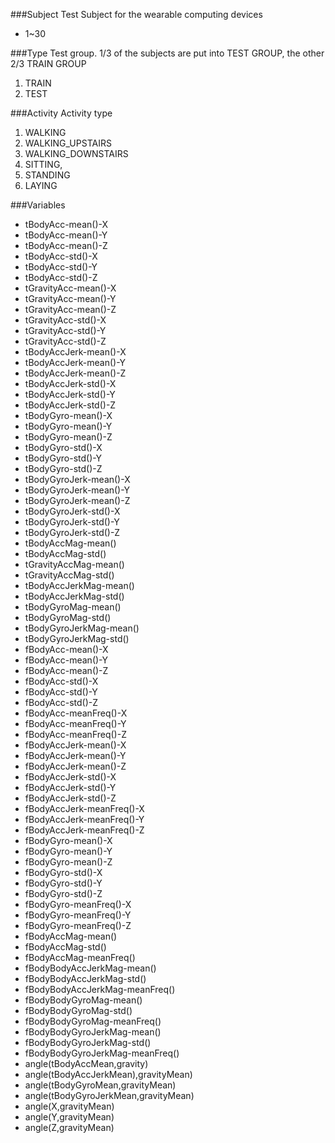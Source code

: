 ###Subject
Test Subject for the wearable computing devices
* 1~30

###Type
Test group. 1/3 of the subjects are put into TEST GROUP, the other 2/3 TRAIN GROUP
1. TRAIN
2. TEST

###Activity
Activity type

1. WALKING
2. WALKING_UPSTAIRS
3. WALKING_DOWNSTAIRS
4. SITTING, 
5. STANDING
6. LAYING

###Variables 
*	tBodyAcc-mean()-X
*	tBodyAcc-mean()-Y
*	tBodyAcc-mean()-Z
*	tBodyAcc-std()-X
*	tBodyAcc-std()-Y
*	tBodyAcc-std()-Z
*	tGravityAcc-mean()-X
*	tGravityAcc-mean()-Y
*	tGravityAcc-mean()-Z
*	tGravityAcc-std()-X
*	tGravityAcc-std()-Y
*	tGravityAcc-std()-Z
*	tBodyAccJerk-mean()-X
*	tBodyAccJerk-mean()-Y
*	tBodyAccJerk-mean()-Z
*	tBodyAccJerk-std()-X
*	tBodyAccJerk-std()-Y
*	tBodyAccJerk-std()-Z
*	tBodyGyro-mean()-X
*	tBodyGyro-mean()-Y
*	tBodyGyro-mean()-Z
*	tBodyGyro-std()-X
*	tBodyGyro-std()-Y
*	tBodyGyro-std()-Z
*	tBodyGyroJerk-mean()-X
*	tBodyGyroJerk-mean()-Y
*	tBodyGyroJerk-mean()-Z
*	tBodyGyroJerk-std()-X
*	tBodyGyroJerk-std()-Y
*	tBodyGyroJerk-std()-Z
*	tBodyAccMag-mean()
*	tBodyAccMag-std()
*	tGravityAccMag-mean()
*	tGravityAccMag-std()
*	tBodyAccJerkMag-mean()
*	tBodyAccJerkMag-std()
*	tBodyGyroMag-mean()
*	tBodyGyroMag-std()
*	tBodyGyroJerkMag-mean()
*	tBodyGyroJerkMag-std()
*	fBodyAcc-mean()-X
*	fBodyAcc-mean()-Y
*	fBodyAcc-mean()-Z
*	fBodyAcc-std()-X
*	fBodyAcc-std()-Y
*	fBodyAcc-std()-Z
*	fBodyAcc-meanFreq()-X
*	fBodyAcc-meanFreq()-Y
*	fBodyAcc-meanFreq()-Z
*	fBodyAccJerk-mean()-X
*	fBodyAccJerk-mean()-Y
*	fBodyAccJerk-mean()-Z
*	fBodyAccJerk-std()-X
*	fBodyAccJerk-std()-Y
*	fBodyAccJerk-std()-Z
*	fBodyAccJerk-meanFreq()-X
*	fBodyAccJerk-meanFreq()-Y
*	fBodyAccJerk-meanFreq()-Z
*	fBodyGyro-mean()-X
*	fBodyGyro-mean()-Y
*	fBodyGyro-mean()-Z
*	fBodyGyro-std()-X
*	fBodyGyro-std()-Y
*	fBodyGyro-std()-Z
*	fBodyGyro-meanFreq()-X
*	fBodyGyro-meanFreq()-Y
*	fBodyGyro-meanFreq()-Z
*	fBodyAccMag-mean()
*	fBodyAccMag-std()
*	fBodyAccMag-meanFreq()
*	fBodyBodyAccJerkMag-mean()
*	fBodyBodyAccJerkMag-std()
*	fBodyBodyAccJerkMag-meanFreq()
*	fBodyBodyGyroMag-mean()
*	fBodyBodyGyroMag-std()
*	fBodyBodyGyroMag-meanFreq()
*	fBodyBodyGyroJerkMag-mean()
*	fBodyBodyGyroJerkMag-std()
*	fBodyBodyGyroJerkMag-meanFreq()
*	angle(tBodyAccMean,gravity)
*	angle(tBodyAccJerkMean),gravityMean)
*	angle(tBodyGyroMean,gravityMean)
*	angle(tBodyGyroJerkMean,gravityMean)
*	angle(X,gravityMean)
*	angle(Y,gravityMean)
*	angle(Z,gravityMean)

